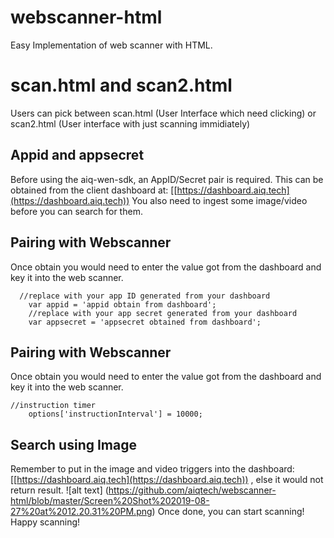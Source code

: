 # webscanner-html
Easy Implementation of web scanner with HTML.

# scan.html and scan2.html
Users can pick between scan.html (User Interface which need clicking) or scan2.html (User interface with just scanning immidiately)

## Appid and appsecret 
Before using the aiq-wen-sdk, an AppID/Secret pair is required. 
This can be obtained from the client dashboard at: 
[[https://dashboard.aiq.tech](https://dashboard.aiq.tech))
You also need to ingest some image/video before you can search for them.

## Pairing with Webscanner
Once obtain you would need to enter the value got from the dashboard and key it into the web scanner.
```objc
  //replace with your app ID generated from your dashboard
	var appid = 'appid obtain from dashboard'; 
	//replace with your app secret generated from your dashboard
	var appsecret = 'appsecret obtained from dashboard';
```  
## Pairing with Webscanner
Once obtain you would need to enter the value got from the dashboard and key it into the web scanner.
```objc
//instruction timer
	options['instructionInterval'] = 10000;
```   

Search using Image
----------------
Remember to put in the image and video triggers into the dashboard: [[https://dashboard.aiq.tech](https://dashboard.aiq.tech)) , else it would not return result.
![alt text] (https://github.com/aiqtech/webscanner-html/blob/master/Screen%20Shot%202019-08-27%20at%2012.20.31%20PM.png)
Once done, you can start scanning! Happy scanning!


